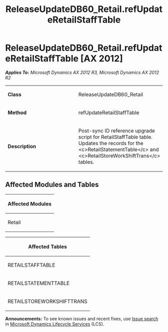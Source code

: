 ﻿---
title: ReleaseUpdateDB60_Retail.refUpdateRetailStaffTable
TOCTitle: ReleaseUpdateDB60_Retail.refUpdateRetailStaffTable
ms:assetid: 241a7fb7-3eb4-0e93-9081-a578b909616d
ms:mtpsurl: https://msdn.microsoft.com/en-us/library/JJ684986(v=AX.60)
ms:contentKeyID: 49707188
ms.date: 05/18/2015
mtps_version: v=AX.60
---

# ReleaseUpdateDB60\_Retail.refUpdateRetailStaffTable [AX 2012]


_**Applies To:** Microsoft Dynamics AX 2012 R3, Microsoft Dynamics AX 2012 R2_

<table>
<colgroup>
<col style="width: 50%" />
<col style="width: 50%" />
</colgroup>
<tbody>
<tr class="odd">
<td><p><strong>Class</strong></p></td>
<td><p>ReleaseUpdateDB60_Retail</p></td>
</tr>
<tr class="even">
<td><p><strong>Method</strong></p></td>
<td><p>refUpdateRetailStaffTable</p></td>
</tr>
<tr class="odd">
<td><p><strong>Description</strong></p></td>
<td><p>Post-sync ID reference upgrade script for RetailStaffTable table. Updates the records for the &lt;c&gt;RetailStatementTable&lt;/c&gt; and &lt;c&gt;RetailStoreWorkShiftTrans&lt;/c&gt; tables.</p></td>
</tr>
</tbody>
</table>


## Affected Modules and Tables

<table>
<colgroup>
<col style="width: 100%" />
</colgroup>
<thead>
<tr class="header">
<th><p>Affected Modules</p></th>
</tr>
</thead>
<tbody>
<tr class="odd">
<td><p>Retail</p></td>
</tr>
</tbody>
</table>


<table>
<colgroup>
<col style="width: 100%" />
</colgroup>
<thead>
<tr class="header">
<th><p>Affected Tables</p></th>
</tr>
</thead>
<tbody>
<tr class="odd">
<td><p>RETAILSTAFFTABLE</p></td>
</tr>
<tr class="even">
<td><p>RETAILSTATEMENTTABLE</p></td>
</tr>
<tr class="odd">
<td><p>RETAILSTOREWORKSHIFTTRANS</p></td>
</tr>
</tbody>
</table>

  
**Announcements:** To see known issues and recent fixes, use [Issue search](http://go.microsoft.com/fwlink/?linkid=389258) in [Microsoft Dynamics Lifecycle Services](http://go.microsoft.com/fwlink/?linkid=306505) (LCS).

